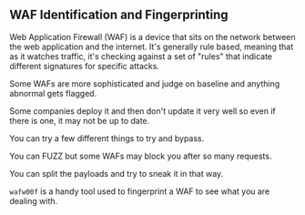 ## WAF Identification and Fingerprinting

Web Application Firewall (WAF) is a device that sits on the network between the web application and the internet.  It's generally rule based, meaning that as it watches traffic, it's checking against a set of "rules" that indicate different signatures for specific attacks.

Some WAFs are more sophisticated and judge on baseline and anything abnormal gets flagged.

Some companies deploy it and then don't update it very well so even if there is one, it may not be up to date.

You can try a few different things to try and bypass.

You can FUZZ but some WAFs may block you after so many requests.

You can split the payloads and try to sneak it in that way.

`wafw00f` is a handy tool used to fingerprint a WAF to see what you are dealing with.